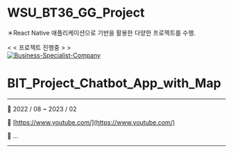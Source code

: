 # WSU_BT36_GG_Project
＊React Native 애플리케이션으로 기반을 활용한 다양한 프로젝트를 수행.

< < 프로젝트 진행중 >  >  
<a href="https://ibb.co/qdJyLvj">
<img src="https://i.ibb.co/G0Hxfqp/Business-Specialist-Company.jpg" alt="Business-Specialist-Company" border="0"></a>


# BIT_Project_Chatbot_App_with_Map

---

📅 2022 / 08 ~ 2023 / 02

🎦 [https://www.youtube.com/](https://www.youtube.com/)

📔 …

---
